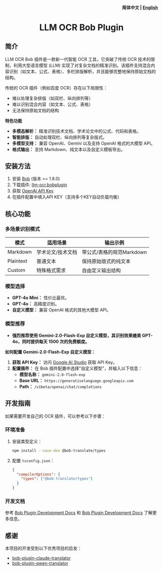 <h4 align="right">
  <strong>简体中文</strong> | <a href="https://github.com/Henry-Jessie/bob-plugin-llm-ocr/blob/main/docs/README_EN.md">English</a>
</h4>

<div>
  <h1 align="center">LLM OCR Bob Plugin</h1>
</div>

## 简介

LLM OCR Bob 插件是一款新一代智能 OCR 工具，它突破了传统 OCR 技术的限制，利用大型语言模型 (LLM) 实现了对复杂文档的精准识别。该插件支持混合内容识别（如文本、公式、表格）、多栏排版解析，并且能够完整地保持原始文档的结构。

传统的 OCR 插件（例如百度 OCR）存在以下局限性：

-   难以处理复杂排版（如双栏、纵向排列等）
-   难以识别混合内容（如文本、公式、表格）
-   无法保持原始文档的结构

**特色功能**

-   **多模态解析：**  精准识别技术文档、学术论文中的公式、代码和表格。
-   **智能排版：**  自动处理双栏、纵向排列等复杂版式。
-   **多模型支持：**  兼容 OpenAI、Gemini 以及支持 OpenAI 格式的大模型 API。
-   **格式输出：**  支持 Markdown、纯文本以及自定义模板导出。

## 安装方法

1. 安装 [Bob](https://bobtranslate.com/guide/#%E5%AE%89%E8%A3%85) (版本 >= 1.8.0)
2. 下载插件: [llm-ocr.bobplugin](https://github.com/Henry-Jessie/bob-plugin-llm-ocr/releases/latest)
3. 获取 [OpenAI API Key](https://platform.openai.com/api-keys)
4. 在插件配置中填入API KEY（支持多个KEY自动负载均衡）

## 核心功能

### 多场景识别模式
| 模式       | 适用场景                  | 输出示例                     |
|------------|-------------------------|----------------------------|
| Markdown   | 学术论文/技术文档         | 带公式/表格的规范Markdown    |
| Plaintext  | 普通文本                 | 保持原始版式的纯文本         |
| Custom     | 特殊格式需求             | 自由定义输出结构             |


### 模型选择

-   **GPT-4o Mini：**  性价比最优。
-   **GPT-4o：**  高精度识别。
-   **自定义模型：**  兼容 OpenAI 格式的其他大模型 API。

### 模型推荐

-   **强烈推荐使用 Gemini-2.0-Flash-Exp 自定义模型，其识别效果媲美 GPT-4o，同时提供每天 1500 次的免费额度。**

**如何配置 Gemini-2.0-Flash-Exp 自定义模型：**

1. **获取 API Key：**  访问 [Google AI Studio](https://aistudio.google.com/) 获取 API Key。
2. **配置插件：**  在 Bob 插件配置中选择"自定义模型"，并输入以下信息：
    -   **模型名称：**  `gemini-2.0-flash-exp`
    -   **Base URL：**  `https://generativelanguage.googleapis.com`
    -   **Path：**  `/v1beta/openai/chat/completions`

## 开发指南

如果需要开发自己的 OCR 插件，可以参考以下步骤：

### 环境准备

1. 安装类型定义：

    ```bash
    npm install --save-dev @bob-translate/types
    ```

2. 配置 `tsconfig.json`：

    ```json
    {
      "compilerOptions": {
        "types": ["@bob-translate/types"]
      }
    }
    ```

### 开发文档
参考 [Bob Plugin Development Docs](https://bobtranslate.com/plugin/) 和 [Bob Plugin Development Docs](https://bobtranslate.com/plugin/) 了解更多信息。


## 感谢

本项目的开发受到以下优秀项目的启发：

-   [bob-plugin-claude-translator](https://github.com/jtsang4/bob-plugin-claude-translator)
-   [bob-plugin-qwen-translator](https://github.com/simongino/bob-plugin-qwen-translator)

